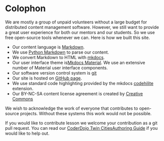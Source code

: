 # Colophon

We are mostly a group of unpaid volunteers without a large budget for distributed content management software.  However, we still want to provide a great user experience for both our mentors and our students.  So we use free open-source tools whenever we can.  Here is how we built this site.

* Our content language is [Markdown](https://en.wikipedia.org/wiki/Markdown).
* We use [Python Markdown](https://python-markdown.github.io/) to parse our content.
* We convert Markdown to HTML with [mkdocs](https://www.mkdocs.org/).
* Our user interface theme is[Mkdocs Material](https://squidfunk.github.io/mkdocs-material/).  We use an extensive number of Material user interface components.
* Our software version control system is [git](https://git-scm.com/)
* Our site is hosted on [GitHub page](https://pages.github.com/).
* We use standard code highlighting provided by the mkdocs [codehilite](https://python-markdown.github.io/extensions/code_hilite/) extension.
* Our BY-NC-SA content license agreement is created by [Creative Commons](https://creativecommons.org/licenses/by-nc-sa/3.0/)

We wish to acknowledge the work of everyone that contributes to open-source projects.  Without these systems this work would not be possible.

If you would like to contribute lesson we welcome your contribution as a git pull request.  You can read our [CoderDojo Twin CitiesAuthoring Guide](https://www.coderdojotc.org/CoderDojoTC/content-authoring-guide/) if you would like to help out.